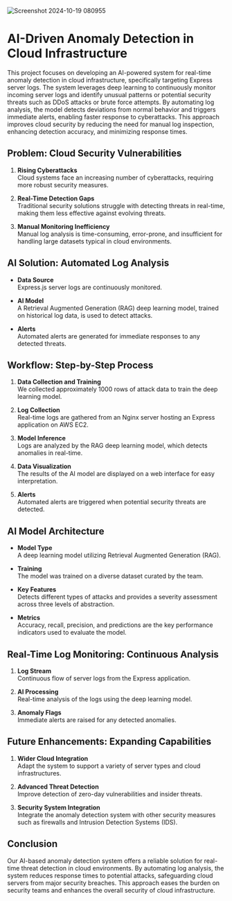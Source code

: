 ![Screenshot 2024-10-19 080955](https://github.com/user-attachments/assets/da0e9f52-fb55-4636-908c-8525c28ba19a)

# AI-Driven Anomaly Detection in Cloud Infrastructure

This project focuses on developing an AI-powered system for real-time anomaly detection in cloud infrastructure, specifically targeting Express server logs. The system leverages deep learning to continuously monitor incoming server logs and identify unusual patterns or potential security threats such as DDoS attacks or brute force attempts. By automating log analysis, the model detects deviations from normal behavior and triggers immediate alerts, enabling faster response to cyberattacks. This approach improves cloud security by reducing the need for manual log inspection, enhancing detection accuracy, and minimizing response times.

## Problem: Cloud Security Vulnerabilities

1. **Rising Cyberattacks**  
   Cloud systems face an increasing number of cyberattacks, requiring more robust security measures.

2. **Real-Time Detection Gaps**  
   Traditional security solutions struggle with detecting threats in real-time, making them less effective against evolving threats.

3. **Manual Monitoring Inefficiency**  
   Manual log analysis is time-consuming, error-prone, and insufficient for handling large datasets typical in cloud environments.

## AI Solution: Automated Log Analysis

- **Data Source**  
  Express.js server logs are continuously monitored.
  
- **AI Model**  
  A Retrieval Augmented Generation (RAG) deep learning model, trained on historical log data, is used to detect attacks.
  
- **Alerts**  
  Automated alerts are generated for immediate responses to any detected threats.

## Workflow: Step-by-Step Process

1. **Data Collection and Training**  
   We collected approximately 1000 rows of attack data to train the deep learning model. 

2. **Log Collection**  
   Real-time logs are gathered from an Nginx server hosting an Express application on AWS EC2.

3. **Model Inference**  
   Logs are analyzed by the RAG deep learning model, which detects anomalies in real-time.

4. **Data Visualization**  
   The results of the AI model are displayed on a web interface for easy interpretation.

5. **Alerts**  
   Automated alerts are triggered when potential security threats are detected.

## AI Model Architecture

- **Model Type**  
  A deep learning model utilizing Retrieval Augmented Generation (RAG).

- **Training**  
  The model was trained on a diverse dataset curated by the team.

- **Key Features**  
  Detects different types of attacks and provides a severity assessment across three levels of abstraction.

- **Metrics**  
  Accuracy, recall, precision, and predictions are the key performance indicators used to evaluate the model.

## Real-Time Log Monitoring: Continuous Analysis

1. **Log Stream**  
   Continuous flow of server logs from the Express application.

2. **AI Processing**  
   Real-time analysis of the logs using the deep learning model.

3. **Anomaly Flags**  
   Immediate alerts are raised for any detected anomalies.

## Future Enhancements: Expanding Capabilities

1. **Wider Cloud Integration**  
   Adapt the system to support a variety of server types and cloud infrastructures.

2. **Advanced Threat Detection**  
   Improve detection of zero-day vulnerabilities and insider threats.

3. **Security System Integration**  
   Integrate the anomaly detection system with other security measures such as firewalls and Intrusion Detection Systems (IDS).

## Conclusion

Our AI-based anomaly detection system offers a reliable solution for real-time threat detection in cloud environments. By automating log analysis, the system reduces response times to potential attacks, safeguarding cloud servers from major security breaches. This approach eases the burden on security teams and enhances the overall security of cloud infrastructure.

